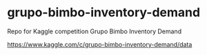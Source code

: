 # grupo-bimbo-inventory-demand
Repo for Kaggle competition Grupo Bimbo Inventory Demand

https://www.kaggle.com/c/grupo-bimbo-inventory-demand/data
